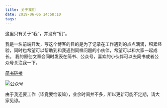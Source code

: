 ```yaml
---
title: 关于我们
date: 2019-06-06 14:58:10
tags:
---
```

这里只有关于“我”，并没有“们”。

<!--more-->
我是一名前端开发，写这个博客的目的是为了记录在工作遇到的点点滴滴，积累经验，同时也希望可以帮助到和我遇到同样问题的小伙伴，希望可以和大家一起成长。
我的原创文章会同时发表在简书、公众号，喜欢的小伙伴可以去简书或者公众号关注我一下。


[简书链接](https://www.jianshu.com/u/2dba03454172)

![公众号](https://upload-images.jianshu.io/upload_images/6337462-6e9259059750aed5.png?imageMogr2/auto-orient/strip%7CimageView2/2/w/1240)


由于我还要工作（毕竟要恰饭嘛），业余时间并不多，所以更新可能不定期，请大家见谅。
